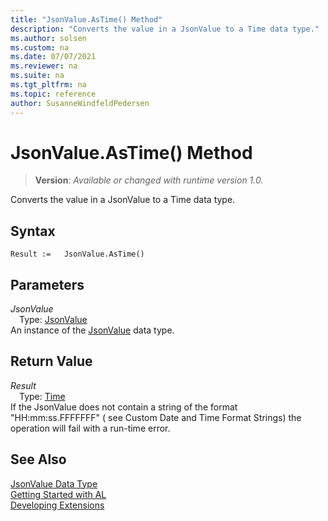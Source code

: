 ```yaml
---
title: "JsonValue.AsTime() Method"
description: "Converts the value in a JsonValue to a Time data type."
ms.author: solsen
ms.custom: na
ms.date: 07/07/2021
ms.reviewer: na
ms.suite: na
ms.tgt_pltfrm: na
ms.topic: reference
author: SusanneWindfeldPedersen
---
```

[//]: # (START>DO_NOT_EDIT)
[//]: # (IMPORTANT:Do not edit any of the content between here and the END>DO_NOT_EDIT.)
[//]: # (Any modifications should be made in the .xml files in the ModernDev repo.)
# JsonValue.AsTime() Method
> **Version**: _Available or changed with runtime version 1.0._

Converts the value in a JsonValue to a Time data type.


## Syntax
```AL
Result :=   JsonValue.AsTime()
```

## Parameters
*JsonValue*  
&emsp;Type: [JsonValue](jsonvalue-data-type.md)  
An instance of the [JsonValue](jsonvalue-data-type.md) data type.  

## Return Value
*Result*  
&emsp;Type: [Time](../time/time-data-type.md)  
If the JsonValue does not contain a string of the format "HH:mm:ss.FFFFFFF" ( see Custom Date and Time Format Strings) the operation will fail with a run-time error.


[//]: # (IMPORTANT: END>DO_NOT_EDIT)


## See Also
[JsonValue Data Type](jsonvalue-data-type.md)  
[Getting Started with AL](../../devenv-get-started.md)  
[Developing Extensions](../../devenv-dev-overview.md)